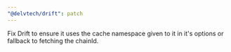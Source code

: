 ```yaml
---
"@delvtech/drift": patch
---
```


Fix Drift to ensure it uses the cache namespace given to it in it's options or fallback to fetching the chainId.
